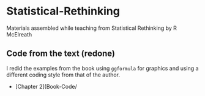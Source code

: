 # Statistical-Rethinking

Materials assembled while teaching from Statistical Rethinking by R McElreath

## Code from the text (redone)

I redid the examples from the book using `ggformula` for graphics and using a 
different coding style from that of the author.

 * [Chapter 2](Book-Code/